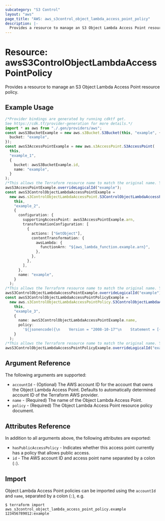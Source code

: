 ```yaml
---
subcategory: "S3 Control"
layout: "aws"
page_title: "AWS: aws_s3control_object_lambda_access_point_policy"
description: |-
  Provides a resource to manage an S3 Object Lambda Access Point resource policy.
---
```


# Resource: awsS3ControlObjectLambdaAccessPointPolicy

Provides a resource to manage an S3 Object Lambda Access Point resource policy.

## Example Usage

```typescript
/*Provider bindings are generated by running cdktf get.
See https://cdk.tf/provider-generation for more details.*/
import * as aws from "./.gen/providers/aws";
const awsS3BucketExample = new aws.s3Bucket.S3Bucket(this, "example", {
  bucket: "example",
});
const awsS3AccessPointExample = new aws.s3AccessPoint.S3AccessPoint(
  this,
  "example_1",
  {
    bucket: awsS3BucketExample.id,
    name: "example",
  }
);
/*This allows the Terraform resource name to match the original name. You can remove the call if you don't need them to match.*/
awsS3AccessPointExample.overrideLogicalId("example");
const awsS3ControlObjectLambdaAccessPointExample =
  new aws.s3ControlObjectLambdaAccessPoint.S3ControlObjectLambdaAccessPoint(
    this,
    "example_2",
    {
      configuration: {
        supportingAccessPoint: awsS3AccessPointExample.arn,
        transformationConfiguration: [
          {
            actions: ["GetObject"],
            contentTransformation: {
              awsLambda: {
                functionArn: "${aws_lambda_function.example.arn}",
              },
            },
          },
        ],
      },
      name: "example",
    }
  );
/*This allows the Terraform resource name to match the original name. You can remove the call if you don't need them to match.*/
awsS3ControlObjectLambdaAccessPointExample.overrideLogicalId("example");
const awsS3ControlObjectLambdaAccessPointPolicyExample =
  new aws.s3ControlObjectLambdaAccessPointPolicy.S3ControlObjectLambdaAccessPointPolicy(
    this,
    "example_3",
    {
      name: awsS3ControlObjectLambdaAccessPointExample.name,
      policy:
        '${jsonencode({\n    Version = "2008-10-17"\n    Statement = [{\n      Effect = "Allow"\n      Action = "s3-object-lambda:GetObject"\n      Principal = {\n        AWS = data.aws_caller_identity.current.account_id\n      }\n      Resource = aws_s3control_object_lambda_access_point.example.arn\n    }]\n  })}',
    }
  );
/*This allows the Terraform resource name to match the original name. You can remove the call if you don't need them to match.*/
awsS3ControlObjectLambdaAccessPointPolicyExample.overrideLogicalId("example");

```

## Argument Reference

The following arguments are supported:

* `accountId` - (Optional) The AWS account ID for the account that owns the Object Lambda Access Point. Defaults to automatically determined account ID of the Terraform AWS provider.
* `name` - (Required) The name of the Object Lambda Access Point.
* `policy` - (Required) The Object Lambda Access Point resource policy document.

## Attributes Reference

In addition to all arguments above, the following attributes are exported:

* `hasPublicAccessPolicy` - Indicates whether this access point currently has a policy that allows public access.
* `id` - The AWS account ID and access point name separated by a colon (`:`).

## Import

Object Lambda Access Point policies can be imported using the `accountId` and `name`, separated by a colon (`:`), e.g.

```console
$ terraform import aws_s3control_object_lambda_access_point_policy.example 123456789012:example
```
